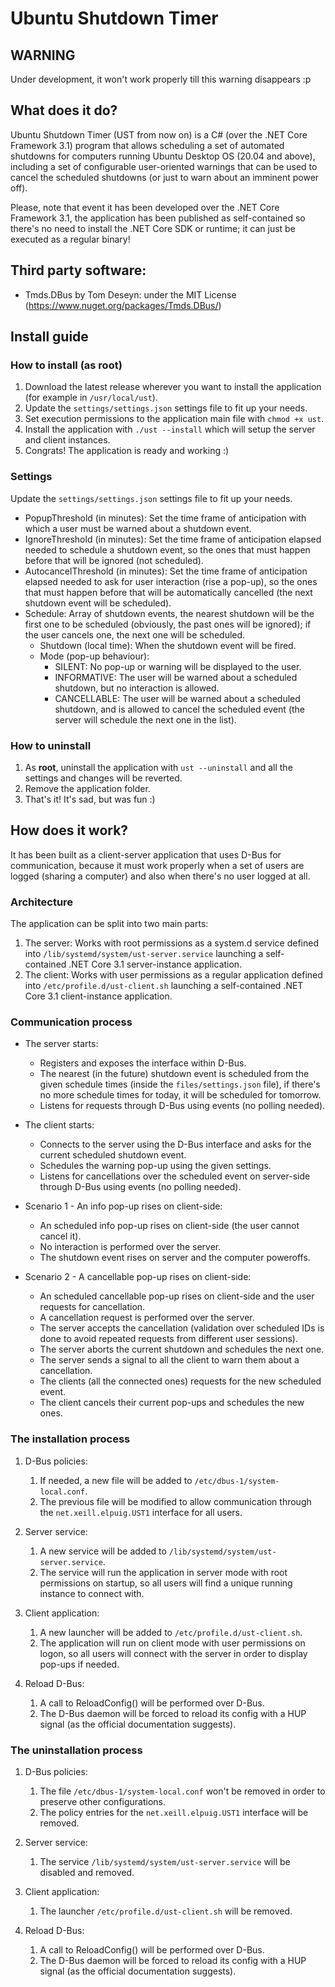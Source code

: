 # Ubuntu Shutdown Timer

## WARNING
Under development, it won't work properly till this warning disappears :p

## What does it do?
Ubuntu Shutdown Timer (UST from now on) is a C# (over the .NET Core Framework 3.1) program that allows scheduling a set of automated shutdowns for computers running Ubuntu Desktop OS (20.04 and above), including a set of configurable user-oriented warnings that can be used to cancel the scheduled shutdowns (or just to warn about an imminent power off).

Please, note that event it has been developed over the .NET Core Framework 3.1, the application has been published as self-contained so there's no need to install the .NET Core SDK or runtime; it can just be executed as a regular binary!

## Third party software:
* Tmds.DBus by Tom Deseyn: under the MIT License (https://www.nuget.org/packages/Tmds.DBus/)

## Install guide
### How to install (as root)
1. Download the latest release wherever you want to install the application (for example in `/usr/local/ust`).
2. Update the `settings/settings.json` settings file to fit up your needs.
4. Set execution permissions to the application main file with `chmod +x ust`.
5. Install the application with `./ust --install` which will setup the server and client instances.
6. Congrats! The application is ready and working :)

### Settings
Update the `settings/settings.json` settings file to fit up your needs.

- PopupThreshold (in minutes): Set the time frame of anticipation with which a user must be warned about a shutdown event.
- IgnoreThreshold (in minutes): Set the time frame of anticipation elapsed needed to schedule a shutdown event, so the ones that must happen before that will be ignored (not scheduled).
- AutocancelThreshold (in minutes): Set the time frame of anticipation elapsed needed to ask for user interaction (rise a pop-up), so the ones that must happen before that will be automatically cancelled (the next shutdown event will be scheduled).
- Schedule: Array of shutdown events, the nearest shutdown will be the first one to be scheduled (obviously, the past ones will be ignored); if the user cancels one, the next one will be scheduled.
    - Shutdown (local time): When the shutdown event will be fired.
    - Mode (pop-up behaviour):
        - SILENT: No pop-up or warning will be displayed to the user.
        - INFORMATIVE: The user will be warned about a scheduled shutdown, but no interaction is allowed.
        - CANCELLABLE: The user will be warned about a scheduled shutdown, and is allowed to cancel the scheduled event (the server will schedule the next one in the list).
        
### How to uninstall
1. As **root**, uninstall the application with `ust --uninstall` and all the settings and changes will be reverted.
2. Remove the application folder.
3. That's it! It's sad, but was fun :)

## How does it work?
It has been built as a client-server application that uses D-Bus for communication, because it must work properly when a set of users are logged (sharing a computer) and also when there's no user logged at all. 

### Architecture
The application can be split into two main parts:
1. The server: Works with root permissions as a system.d service defined into `/lib/systemd/system/ust-server.service` launching a self-contained .NET Core 3.1 server-instance application.
2. The client: Works with user permissions as a regular application defined into `/etc/profile.d/ust-client.sh` launching a self-contained .NET Core 3.1 client-instance application.

### Communication process
- The server starts:
    - Registers and exposes the interface within D-Bus.    
    - The nearest (in the future) shutdown event is scheduled from the given schedule times (inside the `files/settings.json` file), if there's no more schedule times for today, it will be scheduled for tomorrow.
    - Listens for requests through D-Bus using events (no polling needed).

- The client starts:
    - Connects to the server using the D-Bus interface and asks for the current scheduled shutdown event.
    - Schedules the warning pop-up using the given settings.
    - Listens for cancellations over the scheduled event on server-side through D-Bus using events (no polling needed).

- Scenario 1 - An info pop-up rises on client-side:
    - An scheduled info pop-up rises on client-side (the user cannot cancel it).
    - No interaction is performed over the server.
    - The shutdown event rises on server and the computer poweroffs.

- Scenario 2 - A cancellable pop-up rises on client-side:
    - An scheduled cancellable pop-up rises on client-side and the user requests for cancellation.
    - A cancellation request is performed over the server.
    - The server accepts the cancellation (validation over scheduled IDs is done to avoid repeated requests from different user sessions).
    - The server aborts the current shutdown and schedules the next one.
    - The server sends a signal to all the client to warn them about a cancellation.
    - The clients (all the connected ones) requests for the new scheduled event.
    - The client cancels their current pop-ups and schedules the new ones.

### The installation process
1. D-Bus policies: 
    1. If needed, a new file will be added to `/etc/dbus-1/system-local.conf`.
    2. The previous file will be modified to allow communication through the `net.xeill.elpuig.UST1` interface for all users.

2. Server service:
    1. A new service will be added to `/lib/systemd/system/ust-server.service`.
    2. The service will run the application in server mode with root permissions on startup, so all users will find a unique running instance to connect with.

3. Client application:
    1. A new launcher will be added to `/etc/profile.d/ust-client.sh`.
    2. The application will run on client mode with user permissions on logon, so all users will connect with the server in order to display pop-ups if needed.

4. Reload D-Bus:
    1. A call to ReloadConfig() will be performed over D-Bus.
    2. The D-Bus daemon will be forced to reload its config with a HUP signal (as the official documentation suggests).

### The uninstallation process
1. D-Bus policies: 
    1. The file `/etc/dbus-1/system-local.conf` won't be removed in order to preserve other configurations.
    2. The policy entries for the `net.xeill.elpuig.UST1` interface will be removed.

2. Server service:
    1. The service `/lib/systemd/system/ust-server.service` will be disabled and removed.

3. Client application:
    1. The launcher `/etc/profile.d/ust-client.sh` will be removed.

4. Reload D-Bus:
    1. A call to ReloadConfig() will be performed over D-Bus.
    2. The D-Bus daemon will be forced to reload its config with a HUP signal (as the official documentation suggests).
